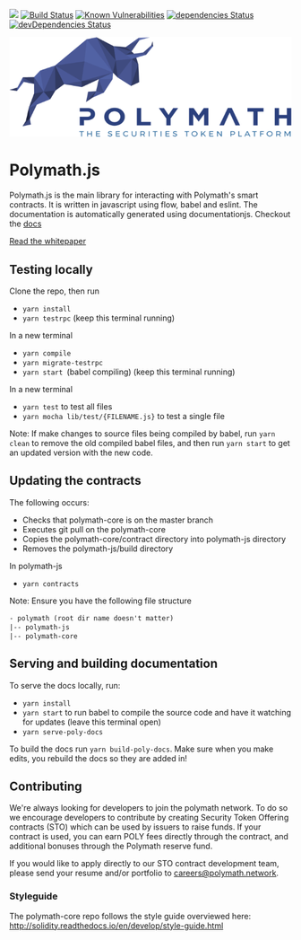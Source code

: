 <a href="https://t.me/polymathnetwork"><img src="https://img.shields.io/badge/50k+-telegram-blue.svg" target="_blank"></a>
[![Build Status](https://travis-ci.org/PolymathNetwork/polymath.js.svg?branch=master)](https://travis-ci.org/PolymathNetwork/polymath.js)
[![Known Vulnerabilities](https://snyk.io/test/github/priom/polymath.js/badge.svg?targetFile=package.json)](https://snyk.io/test/github/priom/polymath.js?targetFile=package.json)
[![dependencies Status](https://david-dm.org/PolymathNetwork/polymath.js.svg)](https://david-dm.org/PolymathNetwork/polymath.js)
[![devDependencies Status](https://david-dm.org/PolymathNetwork/polymath.js/dev-status.svg)](https://david-dm.org/PolymathNetwork/polymath.js?type=dev)

![Polymath](Polymath.png)

# Polymath.js

Polymath.js is the main library for interacting with Polymath's smart contracts. It is written in javascript using flow, babel and eslint. The documentation is automatically generated using documentationjs. Checkout the [docs](https://docs.polymath.network)

[Read the whitepaper](whitepaper.pdf)

## Testing locally

Clone the repo, then run
- `yarn install`
- `yarn testrpc` (keep this terminal running)

In a new terminal
- `yarn compile`
- `yarn migrate-testrpc`
- `yarn start `(babel compiling) (keep this terminal running)

In a new terminal
- `yarn test` to test all files
- `yarn mocha lib/test/{FILENAME.js}` to test a single file

Note: If make changes to source files being compiled by babel, run `yarn clean` to remove the old compiled babel files, and then run `yarn start` to get an updated version with the new code.

## Updating the contracts

The following occurs:
- Checks that polymath-core is on the master branch
- Executes git pull on the polymath-core
- Copies the polymath-core/contract directory into polymath-js directory
- Removes the polymath-js/build directory

In polymath-js
- `yarn contracts`

Note: Ensure you have the following file structure
```
- polymath (root dir name doesn't matter)
|-- polymath-js
|-- polymath-core
```

## Serving and building documentation

To serve the docs locally, run:

- `yarn install`
- `yarn start` to run babel to compile the source code and have it watching for updates (leave this terminal open)
- `yarn serve-poly-docs`

To build the docs run `yarn build-poly-docs`. Make sure when you make edits, you rebuild the docs so they are added in!

## Contributing

We're always looking for developers to join the polymath network. To do so we
encourage developers to contribute by creating Security Token Offering contracts
(STO) which can be used by issuers to raise funds. If your contract is used, you
can earn POLY fees directly through the contract, and additional bonuses through
the Polymath reserve fund.

If you would like to apply directly to our STO contract development team, please
send your resume and/or portfolio to careers@polymath.network.

### Styleguide

The polymath-core repo follows the style guide overviewed here:
http://solidity.readthedocs.io/en/develop/style-guide.html

[polymath]: https://polymath.network
[ethereum]: https://www.ethereum.org/
[solidity]: https://solidity.readthedocs.io/en/develop/
[truffle]: http://truffleframework.com/
[testrpc]: https://github.com/ethereumjs/testrpc
